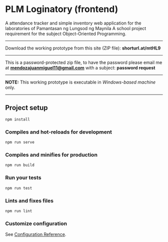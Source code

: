 # PLM Loginatory (frontend)
A attendance tracker and simple inventory web application for the laboratories of Pamantasan ng Lungsod ng Maynila
A school project requirement for the subject Object-Oriented Programming. 

<hr/>

Download the working prototype from this site (ZIP file): 
<a><b>shorturl.at/mtHL9</b></a>

<hr/>

This is a password-protected zip file, to have the password please email me at
<b>mendozajuanmiguel11@gmail.com</b>
with a subject: <b>password request</b>

<hr/>
<b>NOTE:</b> This working prototype is executable in <em>Windows-based machine</em> only. 

<hr/>

## Project setup
```
npm install
```

### Compiles and hot-reloads for development
```
npm run serve
```

### Compiles and minifies for production
```
npm run build
```

### Run your tests
```
npm run test
```

### Lints and fixes files
```
npm run lint
```

### Customize configuration
See [Configuration Reference](https://cli.vuejs.org/config/).
